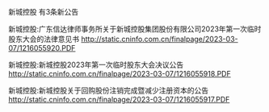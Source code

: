 新城控股 有3条新公告 

新城控股:广东信达律师事务所关于新城控股集团股份有限公司2023年第一次临时股东大会的法律意见书 http://static.cninfo.com.cn/finalpage/2023-03-07/1216055920.PDF 

新城控股:新城控股2023年第一次临时股东大会决议公告 http://static.cninfo.com.cn/finalpage/2023-03-07/1216055918.PDF 

新城控股:新城控股关于回购股份注销完成暨减少注册资本的公告 http://static.cninfo.com.cn/finalpage/2023-03-07/1216055917.PDF 


